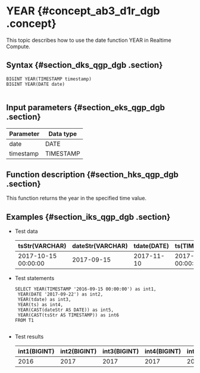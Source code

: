 # YEAR {#concept_ab3_d1r_dgb .concept}

This topic describes how to use the date function YEAR in Realtime Compute.

## Syntax {#section_dks_qgp_dgb .section}

```
BIGINT YEAR(TIMESTAMP timestamp)
BIGINT YEAR(DATE date)
			
```

## Input parameters {#section_eks_qgp_dgb .section}

|Parameter|Data type|
|---------|---------|
|date|DATE|
|timestamp|TIMESTAMP|

## Function description {#section_hks_qgp_dgb .section}

This function returns the year in the specified time value.

## Examples {#section_iks_qgp_dgb .section}

-   Test data

    |tsStr\(VARCHAR\)|dateStr\(VARCHAR\)|tdate\(DATE\)|ts\(TIMESTAMP\)|
    |----------------|------------------|-------------|---------------|
    |2017-10-15 00:00:00|2017-09-15|2017-11-10|2017-10-15 00:00:00|

-   Test statements

    ```language-sql
    SELECT YEAR(TIMESTAMP '2016-09-15 00:00:00') as int1,
     YEAR(DATE '2017-09-22') as int2,
     YEAR(tdate) as int3,
     YEAR(ts) as int4,
     YEAR(CAST(dateStr AS DATE)) as int5,
     YEAR(CAST(tsStr AS TIMESTAMP)) as int6
    FROM T1
    					
    ```

-   Test results

    |int1\(BIGINT\)|int2\(BIGINT\)|int3\(BIGINT\)|int4\(BIGINT\)|int5\(BIGINT\)|int6\(BIGINT\)|
    |--------------|--------------|--------------|--------------|--------------|--------------|
    |2016|2017|2017|2017|2015|2017|


